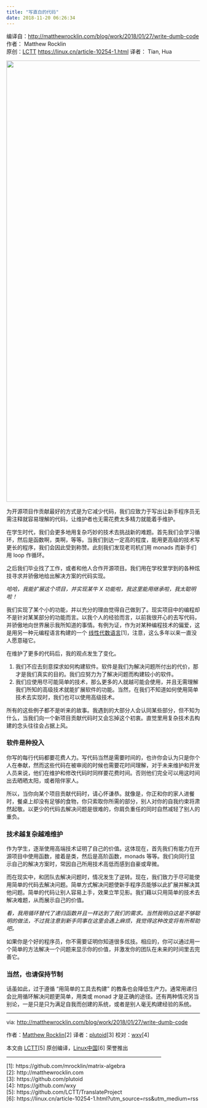 ```yaml
---
title: "写直白的代码"
date: 2018-11-20 06:26:34
---
```


<p><span class="z">编译自：<a href="http://matthewrocklin.com/blog/work/2018/01/27/write-dumb-code" target="_blank">http://matthewrocklin.com/blog/work/2018/01/27/write-dumb-code</a></span>
    			    		    		<span class="y">作者： Matthew Rocklin</span>    		<br class="clear">
    	    	<span class="z">原创：<a href="http://lctt.github.io/" target="_blank">LCTT</a> <a href="https://linux.cn/article-10254-1.html" target="_blank">https://linux.cn/article-10254-1.html</a></span>
            			<span class="y">译者： Tian, Hua</span></p><p><img style="width: 1149px;" src="https://dn-linuxcn.qbox.me/data/attachment/album/201811/20/000830bnjj4ojw6ea8e8t8.jpg"><br></p><p>为开源项目作贡献最好的方式是为它减少代码，我们应致力于写出让新手程序员无需注释就容易理解的代码，让维护者也无需花费太多精力就能着手维护。</p>
<p>在学生时代，我们会更多地用复杂巧妙的技术去挑战新的难题。首先我们会学习循环，然后是函数啊，类啊，等等。当我们到达一定高的程度，能用更高级的技术写更长的程序，我们会因此受到称赞。此刻我们发现老司机们用 monads 而新手们用 loop 作循环。</p>
<p>之后我们毕业找了工作，或者和他人合作开源项目。我们用在学校里学到的各种炫技寻求并骄傲地给出解决方案的代码实现。</p>
<p><em>哈哈，我能扩展这个项目，并实现某牛 X 功能啦，我这里能用继承啦，我太聪明啦！</em></p>
<p>我们实现了某个小的功能，并以充分的理由觉得自己做到了。现实项目中的编程却不是针对某某部分的功能而言。以我个人的经验而言，以前我很开心的去写代码，并骄傲地向世界展示我所知道的事情。有例为证，作为对某种编程技术的偏爱，这是用另一种元编程语言构建的一个 <a href="https://github.com/mrocklin/matrix-algebra" class="ext" rel="external nofollow" target="_blank">线性代数语言</a><span class="sup">[1]</span>，注意，这么多年以来一直没人愿意碰它。</p>
<p>在维护了更多的代码后，我的观点发生了变化。</p>
<ol><li>我们不应去刻意探求如何构建软件。软件是我们为解决问题所付出的代价，那才是我们真实的目的。我们应努力为了解决问题而构建较小的软件。</li><li>我们应使用尽可能简单的技术，那么更多的人就越可能会使用，并且无需理解我们所知的高级技术就能扩展软件的功能。当然，在我们不知道如何使用简单技术去实现时，我们也可以使用高级技术。</li></ol>
<p>所有的这些例子都不是听来的故事。我遇到的大部分人会认同某些部分，但不知为什么，当我们向一个新项目贡献代码时又会忘掉这个初衷。直觉里用复杂技术去构建的念头往往会占据上风。</p>
<h3 id="toc_1">软件是种投入</h3>
<p>你写的每行代码都要花费人力。写代码当然是需要时间的，也许你会认为只是你个人在奉献，然而这些代码在被审阅的时候也需要花时间理解，对于未来维护和开发人员来说，他们在维护和修改代码时同样要花费时间。否则他们完全可以用这时间出去晒晒太阳，或者陪伴家人。</p>
<p>所以，当你向某个项目贡献代码时，请心怀谦恭。就像是，你正和你的家人进餐时，餐桌上却没有足够的食物，你只索取你所需的部分，别人对你的自我约束将肃然起敬。以更少的代码去解决问题是很难的，你肩负重任的同时自然减轻了别人的重负。</p>
<h3 id="toc_2">技术越复杂越难维护</h3>
<p>作为学生，逐渐使用高端技术证明了自己的价值。这体现在，首先我们有能力在开源项目中使用函数，接着是类，然后是高阶函数，monads 等等。我们向同行显示自己的解决方案时，常因自己所用技术高低而感到自豪或卑微。</p>
<p>而在现实中，和团队去解决问题时，情况发生了逆转。现在，我们致力于尽可能使用简单的代码去解决问题。简单方式解决问题使新手程序员能够以此扩展并解决其他问题。简单的代码让别人容易上手，效果立竿见影。我们藉以只用简单的技术去解决难题，从而展示自己的价值。</p>
<p><em>看，我用循环替代了递归函数并且一样达到了我们的需求。当然我明白这是不够聪明的做法，不过我注意到新手同事在这里会遇上麻烦，我觉得这种改变将有所帮助吧。</em></p>
<p>如果你是个好的程序员，你不需要证明你知道很多炫技。相应的，你可以通过用一个简单的方法解决一个问题来显示你的价值，并激发你的团队在未来的时间里去完善它。</p>
<h3 id="toc_3">当然，也请保持节制</h3>
<p>话虽如此，过于遵循 “用简单的工具去构建” 的教条也会降低生产力。通常用递归会比用循环解决问题更简单，用类或 monad 才是正确的途径。还有两种情况另当别论，一是只是只为满足自我而创建的系统，或者是别人毫无构建经验的系统。</p>
<hr>
<p>via: <a href="http://matthewrocklin.com/blog/work/2018/01/27/write-dumb-code" class="ext" rel="external nofollow" target="_blank">http://matthewrocklin.com/blog/work/2018/01/27/write-dumb-code</a></p>
<p>作者：<a href="http://matthewrocklin.com" class="ext" rel="external nofollow" target="_blank">Matthew Rocklin</a><span class="sup">[2]</span> 译者：<a href="https://github.com/plutoid" class="ext" rel="external nofollow" target="_blank">plutoid</a><span class="sup">[3]</span> 校对：<a href="https://github.com/wxy" class="ext" rel="external nofollow" target="_blank">wxy</a><span class="sup">[4]</span></p>
<p>本文由 <a href="https://github.com/LCTT/TranslateProject" class="ext" rel="external nofollow" target="_blank">LCTT</a><span class="sup">[5]</span> 原创编译，<a href="https://linux.cn/article-10254-1.html?utm_source=rss&amp;utm_medium=rss">Linux中国</a><span class="sup">[6]</span> 荣誉推出</p><hr width="80%">[1]: https://github.com/mrocklin/matrix-algebra<br>[2]: http://matthewrocklin.com<br>[3]: https://github.com/plutoid<br>[4]: https://github.com/wxy<br>[5]: https://github.com/LCTT/TranslateProject<br>[6]: https://linux.cn/article-10254-1.html?utm_source=rss&amp;utm_medium=rss<p><span class="y"></span></p>
